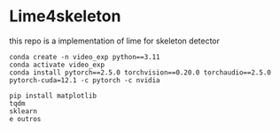 # Lime4skeleton
this repo is a implementation of lime for skeleton detector

```
conda create -n video_exp python==3.11
conda activate video_exp
conda install pytorch==2.5.0 torchvision==0.20.0 torchaudio==2.5.0 pytorch-cuda=12.1 -c pytorch -c nvidia

pip install matplotlib
tqdm
sklearn
e outros
```